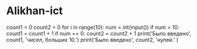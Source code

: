 # Alikhan-ict
count1 = 0
count2 = 0
for i in range(10):
    num = int(input())
    if num > 10:
        count1 = count1 + 1
    if num == 0:
        count2 = count2 + 1
print('Было введено', count1, 'чисел, больших 10.')
print('Было введено', count2, 'нулей.' )

